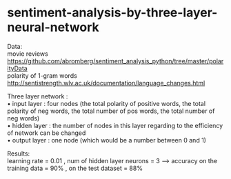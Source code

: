 # sentiment-analysis-by-three-layer-neural-network

Data:<br>
movie reviews <br>
https://github.com/abromberg/sentiment_analysis_python/tree/master/polarityData <br>
polarity of 1-gram words <br>
http://sentistrength.wlv.ac.uk/documentation/language_changes.html

Three layer network : <br>
• input layer : four nodes (the total polarity of positive words, the total polarity of neg words, the total number of pos words, the total number of neg words)<br>
• hidden layer : the number of nodes in this layer regarding to the efficiency of network can be changed <br>
• output layer : one node (which would be a number between 0 and 1)

Results:<br>
learning rate = 0.01 , num of hidden layer neurons = 3 --> accuracy on the training data = 90% , on the test dataset = 88%
